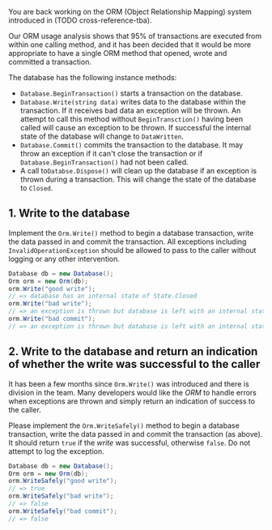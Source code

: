You are back working on the ORM (Object Relationship Mapping) system introduced in (TODO cross-reference-tba).

Our ORM usage analysis shows that 95% of transactions are executed from within one calling method, and it has been decided that it would be more appropriate to have a single ORM method that opened, wrote and committed a transaction.

The database has the following instance methods:

- `Database.BeginTransaction()` starts a transaction on the database.
- `Database.Write(string data)` writes data to the database within the transaction. If it receives bad data an exception will be thrown. An attempt to call this method without `BeginTransction()` having been called will cause an exception to be thrown. If successful the internal state of the database will change to `DataWritten`.
- `Database.Commit()` commits the transaction to the database. It may throw an exception if it can't close the transaction or if `Database.BeginTransaction()` had not been called.
- A call to`Databse.Dispose()` will clean up the database if an exception is thrown during a transaction. This will change the state of the database to `Closed`.

## 1. Write to the database

Implement the `Orm.Write()` method to begin a database transaction, write the data passed in and commit the transaction. All exceptions including `InvalidOperationException` should be allowed to pass to the caller without logging or any other intervention.

```csharp
Database db = new Database();
Orm orm = new Orm(db);
orm.Write("good write");
// => database has an internal state of State.Closed
orm.Write("bad write");
// => an exception is thrown but database is left with an internal state of State.Closed
orm.Write("bad commit");
// => an exception is thrown but database is left with an internal state of State.Closed
```

## 2. Write to the database and return an indication of whether the write was successful to the caller

It has been a few months since `Orm.Write()` was introduced and there is division in the team. Many developers would like the _ORM_ to handle errors when exceptions are thrown and simply return an indication of success to the caller.

Please implement the `Orm.WriteSafely()` method to begin a database transaction, write the data passed in and commit the transaction (as above). It should return `true` if the _write_ was successful, otherwise `false`. Do not attempt to log the exception.

```csharp
Database db = new Database();
Orm orm = new Orm(db);
orm.WriteSafely("good write");
// => true
orm.WriteSafely("bad write");
// => false
orm.WriteSafely("bad commit");
// => false
```
